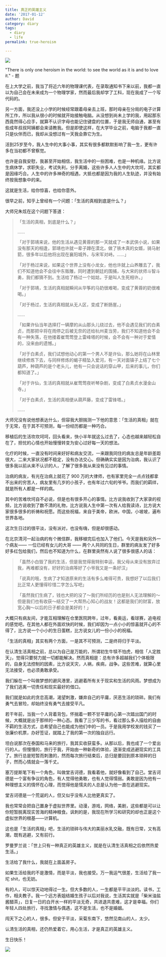 ```yaml
---
title: 真正的英雄主义
date: '2017-01-12'
author: David
category: diary
tags:
  - diary
  - life
permalink: true-heroism

---
```


![](/images/wp_weixin_public/真正的英雄主义Q版.jpg)

"There is only one heroism in the world: to see the world as it is and to love it."  - 题

在上大学之前，我当了将近六年的物理课代表，在录取通知书下来以前，我都一直以为自己会在未来成为一个物理学家，然而最后我却学了工科，现在我成了一个写代码的。

另一方面，我还没上小学的时候经常跟着母亲去上班，那时母亲在分局的电子计算所工作，所以我从很小的时候就开始接触电脑。从没想到尚未上学的我，用起那东西竟然得心应手，就算不认识字母也能记住键盘的位置，于是我无师自通，甚至有些成年叔叔阿姨都会来请教我。但是即使这样，在大学毕业之前，电脑于我都一直只是伙伴而已，我却从没想过有一天我会靠它为生。

活到25岁至今，我人生中的大事小事，其实有很多都默默影响了我一生，更有许多在当初都不曾察觉。

也许是自我安慰，我甚至开始相信，我生活中的一些困难，也是一种机缘。比方说生病休学，求职失业，考试失利，分手离婚，这些许多人人生中的大坎坷，其实都是因缘巧合。人生中的许多神奇的相遇，大抵也都是因为我的人生轨迹，并没有始终按我想象中的来。

这就是生活，给你惊喜，也给你意外。

很早之前，知乎上曾经有一个问题：「生活的真相到底是什么？」

大师兄朱炫在这个问题下答道：

> 「生活的真相，到底是什么？」
> 
> ……
> 
> 「对于郭靖来说，他的生活从遇见黄蓉的那一天就成了一本武侠小说，如果没有那天的相逢，郭靖也许就一辈子蹲在漠北，做了铁木真的女婿，骑马射箭，很多年以后他将出现在襄阳城外，与宋军对峙。……」
> 
> 「对于杨过来说，如果这个世界上没有小龙女，他也许就上山养雕去了，我们不知道他会不会往中东贩雕，同时遭到朝廷的围捕，与大宋的状师斗智斗勇，我们都猜不到。生活给了杨过一个姑姑，于是叫人生死相许。」
> 
> 「对于郭靖，生活的真相就瞬间从华筝的马奶很难喝，变成了黄蓉的奶很难喝。」
> 
> 「对于杨过，生活的真相就从无人区，变成了断肠崖。」
> 
> ……
> 
> 「如果许仙当年选择打一辆摩的从山那头儿绕过去，他不会遇见我们的白素贞，而那把伞将在雨停之后被无奈的还给杭州麦当劳，我们不知道他会不会有一种失落，在他搂着崔莺莺登上雷峰塔的时候，会不会有一种对于爱情的，没来由的遗憾。」
> 
> 「对于白素贞，我们试想他动心的第一个男人不是许仙，那么她将在山林里继续修炼下去，与同样修炼的蝎子精坠入爱河，有一天对面镇子上结了七个葫芦，种葫芦的是个老头儿，他有一只会说话的穿山甲，后来的事儿，你们都知道了。」
> 
> 「对于许仙，生活的真相就从崔莺莺夜听琴杂剧，变成了白素贞水漫金山寺。」
> 
> 「对于白素贞，生活的真相便从葫芦藤，变成了雷锋塔。」
> 
> ……

大师兄没有说他想表达什么，但容我大胆揣测一下他的意思：「生活的真相」就在于无常，在于其不可预测，每一份经历都是一种巧合。


移植后的生活坎坎坷坷，回头看来，快小半年就这么过去了，心态也越来越轻松自在了，担忧的心情也开始慢慢转变为安心过好每一天的想法。

化疗的时候，一直没有时间来好好和病友交流，一来跟我同住的病友总是年龄差距很大，二来大家状况都不稳定，没有办法交心。但确确实实是因为治病，我认识了很多我以前从来不认识的人，了解了很多我从来没有见过的事情。

治病的病友，有光在治病上就花了 900 万的大律师，也有家里完全一点点钱都拿不出来的穷苦人，病友里有几岁的小孩子，也有年过六旬的爷爷。而我们的羁绊，就是所有人都是一样的病。

其中的苦难坎坷自不必说，但是也有很多开心的事情。比方说我收到了大家录的视频，比方说收到了数不清的礼物，比方说我人生中第一次有人给我读诗，比方说大家很多很多的祈祷和祝愿。而这些祝福，来自于美帝，欧洲，中国，小坡坡，遍布世界各地。

这次生日过的很平淡，没有派对，也没有嗨，但是却很感动。

在北京清河一起治病的有个微信群，我移植完后也加入了他们。今天是我和另外一个病友—— 一位已经有女儿的大哥 —— 两个人共同的生日，群里的病友发了好多好多红包给我们，然后也不知道为什么，在群里突然有人说了很多很感人的话：

> 「虽然小白毁了我的生活，但是我觉得我特别幸运，我父母从来没有放弃过我，再难都没有，好好的治病等好了小爷我又是一条好汉」
> 
> 「说真的哦，生病了才知道原来的生活有多么难得可贵，我想好了以后我们比正常人更懂得珍惜二字怎么写吧」
> 
> 「虽然我们生病了，钱也大把的没了～我们所经历的也是别人无法理解的～但是我们也有收获～结交了一大帮热心知心的战友！这都是我们的财富，放宽心胸～以后的日子都会是美好的！」

大概只有病友间，才能互相理解在仓里医院跨年，过年，看奥运，看球赛，追电视的感觉吧。在其他人都在外面欢快的时候，我们却因为一点小小的惊喜就开心的不得了，比方说一个小小的生日蛋糕，比方说女儿的一份小小的祝福。


「生活的真相」其实有两个方面，一是其不可预测，二是终将归于平淡。

在认清生活真相之前，总以为自己是万能的，所谓初生牛犊不怕虎，相信「人定胜天」，觉得只要努力就一切都能解决。然而真相是：总有许多超越我们个体极限的，自身无法控制的因素，比方说天灾，人祸，疾病，战争。这些苦难，就算心里无法接受，也必须勇敢承受。

我们躲在一个叫做梦想的避风港里，逃避着所有关于现实和生活的风雨。梦想成为了我们逃离一切责任和现实最好的借口。

我们就是如此的贪恋高潮，渴望刺激，嫌弃自己的平庸，厌恶生活的琐碎。我们有勇气去冒险，却始终没有勇气去接受平凡。

若干年前，当我一个人背着背包，怀揣着一颗不甘平庸的心第一次踏出国门的时候，大概就是出于那样的一种心态。我看了三少写的书，看过那么多人描绘的自由不羁的生活方式，总希望自己也能成为他们中的一员。于是我用学校发的钱买了一张廉价机票，办好签证，就踏上了我的第一次的独自远行。

坦白说那次在泰国和马来的旅行，我其实收获蛮多。从那以后，我也成了一个爱出行的人。但慢慢的，旅行于我，开始由一种新奇的体验，逐渐变成逃避现实的工具了。旅行总是短暂而刺激的，然而每次旅行结束后，总归是要回到原本琐碎的日子，然而心情就会一落千丈。

塞万提斯笔下有一个角色，叫做堂吉诃德，我看着他，就好像看到了自己。堂吉诃德是一个富有争议的角色，有人觉得他勇敢，也有人觉得懦弱。勇敢是因为他有一种理想主义的情怀在心理，而觉得他是懦夫的人总是认为他一直在逃避现实。

堂吉诃德是一个荒诞的人，但又似乎没有人比他更真实了。

我也常常会把自己置身于虚拟世界里。动漫，游戏，网络，美剧，这些都是可以让你短暂脱离现实苦海的精神粮食。讽刺的是，我现在所学习和研究的却也正是这个虚拟世界的根基——计算机。

这也是「生活的真相」吧，生活的琐碎与伟大的美丽水乳交融，既有日常，又有高潮，既有逃避，又有前行。



罗曼罗兰说：「世上只有一种真正的英雄主义，就是在认清生活真相之后依然热爱生活。」

生活给了我什么，我就在上面盖房子。

如果生活给我的不是激情，而是平淡，我也接受。万一我运气很差，生活给了我一坨 shit，也无妨。

有的人，可以惊天动地得过一生。但大多数的人，一生都是平平淡淡的。读书，工作，相夫教子。我一个远方表姐结婚生孩子以后对我说，生活其实就是「柴米油盐酱醋茶」，日复一日的白开水一样的平淡无奇，共进退共患难，这才是幸福。你们年轻人四处旅行，寻找激情与偶遇，这不是生活，也不是婚姻。

闯天下之心的人，很多。但安于平淡，采菊东南下，悠然见南山的人，太少。

认清生活的真相，还仍热爱着它，用心生活，才是真正的英雄主义。

生日快乐！

![](/images/wp_weixin_public/Birthday_Cake.jpg)
